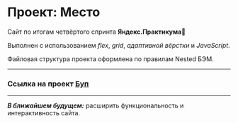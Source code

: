 # Проект: Место

Сайт по итогам четвёртого спринта **Яндекс.Практикума**:purple_heart:

Выполнен с использованием *flex*, *grid*, *адаптивной вёрстки* и *JavaScript*.

Файловая структура проекта оформлена по правилам Nested БЭМ.
___
### **Ссылка на проект** [Буп](https://weilingeria.github.io/mesto/index.html)
___
***В ближайшем будущем:*** расширить функциональность и интерактивность сайта.
